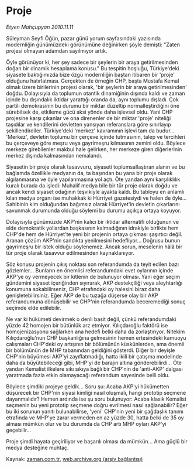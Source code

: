 # Proje

*Etyen Mahçupyan 2010.11.11*

<td class="news-spot">
<p>Süleyman Seyfi Öğün, pazar günü yorum sayfasındaki yazısında modernliğin günümüzdeki görünümüne değinirken şöyle demişti: "Zaten projesi olmayan adamdan sayılmıyor artık.</p>
<p><p>Öyle görünüyor ki, her şey sadece bir şeylerin bir araya getirilmesinden doğan bir dinamik hesaplama konusu." Bu tespitin hoşluğu, Türkiye'deki siyasete baktığımızda bize özgü modernliğin baştan itibaren bir 'proje' olduğunu hatırlatması. Gerçekten de örneğin CHP, başta Mustafa Kemal olmak üzere birilerinin projesi olarak, 'bir şeylerin bir araya getirilmesinden' doğdu. Dolayısıyla da toplumun otantik dinamiğinin dışında kaldı ve zaman içinde bu dışındalık iktidar yarattığı oranda da, aynı toplumu dışladı. Çok partili demokrasinin bu durumu bir miktar düzeltip normalleştirdiğini öne sürebilsek de, etkileme gücü aksi yönde daha işlevsel oldu. Yani CHP projesine karşı çıkanlar ve ona direnenler de bir miktar 'proje' niteliği taşıdılar ve kendilerini devletten yansıyan referanslara göre sınırlayıp şekillendirdiler. Türkiye'deki 'merkez' kavramının işlevi tam da budur... 'Merkez', devletin toplumu bir çerçeve içinde tutmasının, talep ve tercihleri bu çerçeveye göre meşru veya gayrimeşru kılmasının zemini oldu. Böylece merkeze girebilenler makbul hale gelirken, her merkeze giren diğerlerinin merkez dışında kalmasından nemalandı.
<p>Siyasetin bir proje olarak tasavvuru, siyaseti toplumsallaştıran alanın ve bu bağlamda özellikle medyanın da, ta başından bu yana bir proje olarak algılanmasına ve öyle yapılanmasına yol açtı. Öte yandan aynı karşılıklılık kuralı burada da işledi: Muhalif medya bile bir tür proje olarak doğdu ve ancak kendi siyaset odağının teşvikiyle ayakta kaldı. Bu tabloyu en anlamlı kılan medya organı ise muhakkak ki Hürriyet gazetesiydi ve halen de öyle... Sahibinin kim olduğundan bağımsız olarak Hürriyet'in devletin çıkarlarını savunmak durumunda olduğu söylemi bu durumu açıkça ortaya koyuyor.
<p>Dolayısıyla günümüzde AKP'nin kalıcı bir iktidar alternatifi olduğunun ve elde demokratik yollardan başkasının kalmadığının idrakiyle birlikte hem CHP'de hem de Hürriyet'te yeni bir projenin ortaya çıkması şaşırtıcı değil. Aranan çözüm AKP'nin sandıkta yenilmesini hedefliyor... Doğrusu bunun gayrimeşru bir istek olduğu söylenemez. Ancak sorun, meselenin hâlâ bir tür proje olarak tasavvur edilmesinden kaynaklanıyor.
<p>Söz konusu projenin çıkış noktası son referandumda da teyit edilen bazı gözlemler... Bunların en önemlisi referandumdaki evet oylarının içinde AKP'ye oy vermeyecek bir kitlenin de bulunuyor olması. Yani eğer seçim gündemini siyaset içeriğinden sıyırarak, AKP destekçiliği veya aleyhtarlığı konumuna sokabilirseniz, CHP etrafındaki oy halesini biraz daha genişletebilirsiniz. Eğer AKP de bu tuzağa düşerse olay bir AKP referandumuna dönüşebilir ve CHP'nin referandumda beceremediği sonuç seçimde elde edilebilir.
<p>Ne var ki hükümeti devirmek o denli basit değil, çünkü referandumdaki yüzde 42 homojen bir bütünlük arz etmiyor. Kılıçdaroğlu faktörü ise homojenizasyonu sağlarken ana hedefi belki daha da zorlaştırıyor. Nitekim Kılıçdaroğlu'nun CHP başkanlığına gelmesinin hemen ertesindeki kamuoyu çalışmaları CHP'deki oy artışının bir bölümünün küskünlerden, ama önemli bir bölümünün de MHP tabanından geldiğini gösterdi. Diğer bir deyişle CHP'nin büyümesi AKP'yi zayıflatmadığı, hatta ikili bir çatışma modelinde daha da büyütebileceği gibi, MHP'yi de barajın altına gönderebilirdi... Öte yandan Kemalist ilkelere sıkı sıkıya bağlı bir CHP'nin de 'anti-AKP' dalgası yaratmada fazla etkin olamayacağı referandum sayesinde belli oldu.
<p>Böylece şimdiki projeye geldik... Soru şu: Acaba AKP'yi hükümetten düşürecek bir CHP'nin siyasi kimliği nasıl oluşmalı, hangi prototip seçmene dayanmalıdır? Hemen ardında ise şu soru bulunuyor: Acaba klasik Kemalist seçmenin bu yeni prototip seçmene doğru evrilmesi nasıl sağlanabilir? Eğer bu iki sorunun yanıtı bulunabilirse, 'yeni' CHP'nin yeni bir çağdaşlık tanımı etrafında ve MHP'ye zarar vermeden en az yüzde 30, hatta belki de 35 oy alması mümkün olur ve bu durumda da CHP artı MHP oyları AKP'yi geçebilir...
<p>Proje şimdi hayata geçiriliyor ve başarılı olması da mümkün... Ama güçlü bir medya desteğine muhtaç. </p>
<a href="http://web.archive.org/web/20101130202233/mailto:e.mahcupyan@zaman.com.tr">
</a></p></p></p></p></p></p></p></td>

Kaynak: [zaman.com.tr](http://zaman.com.tr/yazar.do?yazino=1051431), [web.archive.org (arşiv bağlantısı)](http://web.archive.org/web/20101130202233/http://zaman.com.tr/yazar.do?yazino=1051431)
